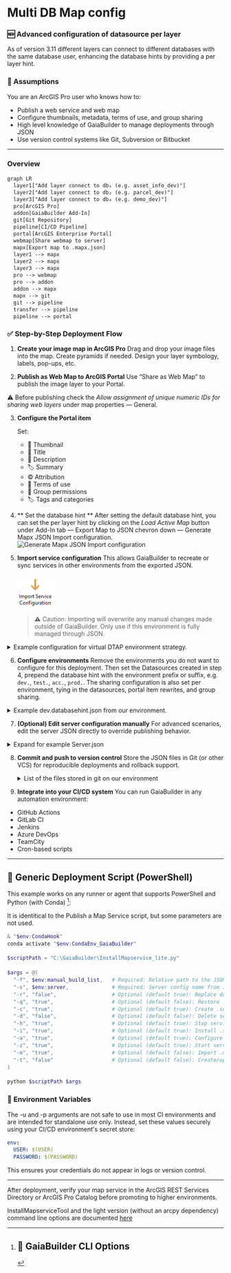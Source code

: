 ﻿Multi DB Map config
===================
### 🆕 Advanced configuration of datasource per layer
As of version 3.11 different layers can connect to different databases with the same database user, enhancing the database hints by providing a per layer hint.

### 🧠 Assumptions

You are an ArcGIS Pro user who knows how to:

* Publish a web service and web map
* Configure thumbnails, metadata, terms of use, and group sharing
* High level knowledge of GaiaBuilder to manage deployments through JSON
* Use version control systems like Git, Subversion or Bitbucket

---
### Overview

```mermaid
graph LR
  layer1["Add layer connect to db₁ (e.g. asset_info_dev)"]
  layer2["Add layer connect to db₂ (e.g. parcel_dev)"]
  layer3["Add layer connect to db₃ (e.g. demo_dev)"]
  pro[ArcGIS Pro]
  addon[GaiaBuilder Add-In]
  git[Git Repository]
  pipeline[CI/CD Pipeline]
  portal[ArcGIS Enterprise Portal]
  webmap[Share webmap to server]
  mapx[Export map to .mapx.json]
  layer1 --> mapx
  layer2 --> mapx
  layer3 --> mapx
  pro --> webmap
  pro --> addon
  addon --> mapx
  mapx --> git
  git --> pipeline
  transfer --> pipeline
  pipeline --> portal
```

### ✅ Step-by-Step Deployment Flow

1. **Create your image map in ArcGIS Pro**
    Drag and drop your image files into the map.
    Create pyramids if needed.
    Design your layer symbology, labels, pop-ups, etc.

2. **Publish as Web Map to ArcGIS Portal**
   Use “Share as Web Map” to publish the image layer to your Portal.
      
⚠ Before publishing check the _Allow assignment of unique numeric IDs for sharing web layers_ under map properties — General.

3. **Configure the Portal item**
   
   Set:
   * 🔖 Thumbnail
   * 📄 Title
   * 🔗 Description
   * 🏷️ Summary
   * ©️  Attribution
   * 📜 Terms of use
   * 👥 Group permissions
   * 🏷️ Tags and categories

4. ** Set the database hint **
   After setting the default database hint, you can set the per layer hint by clicking on the _Load Active Map_ button under Add-In tab — Export Map to JSON chevron down — Generate Mapx JSON Import configuration.
   ![Generate Mapx JSON Import configuration](Generate_Mapx_JSON_Import_configuration.png.png)

5. **Import service configuration**
   This allows GaiaBuilder to recreate or sync services in other environments from the exported JSON. 
   
   ![Import service configuration button](import_service_configuration.png)
   
   >⚠️ Caution: Importing will overwrite any manual changes made outside of GaiaBuilder. Only use if this environment is fully managed through JSON.

<Details><Summary>Example configuration for virtual DTAP environment strategy.</Summary>
Our configuration has been designed to support a virtual DTAP (Development, Test, Acceptance, Production) environment strategy. Each environment has its own folder in the ArcGIS Portal and a dedicated server folder.

![Our configuration](Generate_Mapx_JSON_Import_configuration.png)
</Details>

6. **Configure environments**
   Remove the environments you do not want to configure for this deployment. Then set the Datasources created in step 4, prepend the database hint with the environment prefix or suffix, e.g. `dev.`, `test.`, `acc.`, `prod.`.
   The sharing configuration is also set per environment, tying in the datasources, portal item rewrites, and group sharing.
<Details><Summary>Example dev.databasehint.json from our environment.</Summary>

```json
{
  "layers": [
    {
      "layerName": "LetterFeatures",
      "username": "demo",
      "serviceLayerId": 3,
      "databaseHint": "demo_dev;"
    },
    {
      "layerName": "Parcels of San Diego County",
      "username": "demo",
      "serviceLayerId": 4,
      "databaseHint": "parcel_dev;"
    },
    {
      "layerName": "Trolley Lines",
      "username": "demo",
      "serviceLayerId": 1,
      "databaseHint": "asset_info_dev;"
    },
    {
      "layerName": "Trolley Stations",
      "username": "demo",
      "serviceLayerId": 2,
      "databaseHint": "asset_info_dev;"
    }
  ],
  "mapx": "map.mapx.json",
  "defaulthint": "demo_dev;"
}
```

</Details>

7. **(Optional) Edit server configuration manually**
   For advanced scenarios, edit the server JSON directly to override publishing behavior.

<Details>
<Summary>Expand for example Server.json</Summary>

```json
{
    "servers": {

        "ACC_IMAGE": {        
            "portalFolder": "acc",        
            "serverFolder": "ACC",
            "datasources": [],
            "sharing": {
                "esriEveryone": "false",
                "groups": [
                    "Demo ACC"
                ],
                "organization": "false"
            }
        },
        "DEV_IMAGE": {
            "portalFolder": "dev",        
            "serverFolder": "DEV",
            "datasources": [],
            "sharing": {
                "esriEveryone": "false",
                "groups": [
                    "Demo DEV"
                ],
                "organization": "false"
            }
        },
        "PROD_IMAGE": {
            "portalFolder": "prod",        
            "serverFolder": "PROD",
            "datasources": [],
            "sharing": {
                "esriEveryone": "false",
                "groups": [
                    "Demo PROD"
                ],
                "organization": "false"
            }
        },
        "TEST_IMAGE": {
            "portalFolder": "test",        
            "serverFolder": "TEST",
            "datasources": [],
            "sharing": {
                "esriEveryone": "false",
                "groups": [
                    "Demo TEST"
                ],
                "organization": "false"
            }
        }
    }
}
```
</Details>

8. **Commit and push to version control**
   Store the JSON files in Git (or other VCS) for reproducible deployments and rollback support.

   <Details><Summary>List of the files stored in git on our environment</Summary>

   * `5a371e21be223df6691b919542cc8d4b.data.json`
   * `Map.aprx.json`
   * `Map.mapx.json`
   * `Map.Server.json`
   * `thumbnail.PNG`
</Details>

9. **Integrate into your CI/CD system**
    You can run GaiaBuilder in any automation environment:

* GitHub Actions
* GitLab CI
* Jenkins
* Azure DevOps
* TeamCity
* Cron-based scripts

---

## 🧪 Generic Deployment Script (PowerShell)

This example works on any runner or agent that supports PowerShell and Python (with Conda) [^1]:

It is identitical to the Publish a Map Service script, but some parameters are not used.

```powershell
& "$env:CondaHook"
conda activate "$env:CondaEnv_GaiaBuilder"

$scriptPath = "C:\GaiaBuilder\InstallMapservice_lite.py"

$args = @(
  "-f", $env:manual_build_list,   # Required: Relative path to the JSON config file (MapService definition)
  "-s", $env:server,              # Required: Server config name from JSON / global INI
  "-r", "false",                  # Optional (default true): Replace datasources
  "-q", "true",                   # Optional (default false): Restore .mapx.json to .mapx (use with -m true and -r false)
  "-c", "true",                   # Optional (default true): Create .sd service definition file
  "-d", "false",                  # Optional (default false): Delete service (removes related items)
  "-h", "true",                   # Optional (default true): Stop service before replace
  "-i", "true",                   # Optional (default true): Install .sd to server (requires -c or .sd in PUB folder)
  "-a", "true",                   # Optional (default true): Configure service from JSON
  "-z", "true",                   # Optional (default true): Start service after install
  "-m", "true",                   # Optional (default false): Import .mapx into empty ArcGIS Pro project
  "-t", "false"                   # Optional (default false): Create/update tile cache
)

python $scriptPath $args
```

### 🔐 Environment Variables

The -u and -p arguments are not safe to use in most CI environments and are intended for standalone use only.
Instead, set these values securely using your CI/CD environment's secret store:

```yaml
env:
  USER: $(USER)
  PASSWORD: $(PASSWORD)
```

This ensures your credentials do not appear in logs or version control.

---
After deployment, verify your map service in the ArcGIS REST Services Directory or ArcGIS Pro Catalog before promoting to higher environments.


[^1]: ## 🧾 GaiaBuilder CLI Options
InstallMapserviceTool and the light version (without an arcpy dependency) command line options are documented [here](https://github.com/merkator-software/GaiaBuilder-manual/wiki/InstallMapserviceTool)


